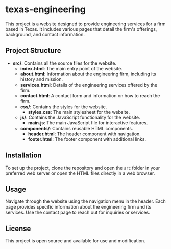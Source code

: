 # texas-engineering
This project is a website designed to provide engineering services for a firm based in Texas. It includes various pages that detail the firm's offerings, background, and contact information.

## Project Structure
- **src/**: Contains all the source files for the website.
  - **index.html**: The main entry point of the website.
  - **about.html**: Information about the engineering firm, including its history and mission.
  - **services.html**: Details of the engineering services offered by the firm.
  - **contact.html**: A contact form and information on how to reach the firm.
  - **css/**: Contains the styles for the website.
    - **styles.css**: The main stylesheet for the website.
  - **js/**: Contains the JavaScript functionality for the website.
    - **main.js**: The main JavaScript file for interactive features.
  - **components/**: Contains reusable HTML components.
    - **header.html**: The header component with navigation.
    - **footer.html**: The footer component with additional links.

## Installation
To set up the project, clone the repository and open the `src` folder in your preferred web server or open the HTML files directly in a web browser.

## Usage
Navigate through the website using the navigation menu in the header. Each page provides specific information about the engineering firm and its services. Use the contact page to reach out for inquiries or services.

## License
This project is open source and available for use and modification.
